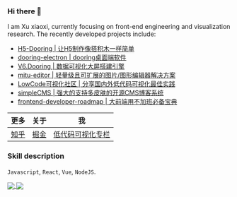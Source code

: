 ### Hi there 👋

I am Xu xiaoxi, currently focusing on front-end engineering and visualization research. The recently developed projects include:

- [H5-Dooring | 让H5制作像搭积木一样简单](https://github.com/MrXujiang/h5-Dooring)
- [dooring-electron | dooring桌面端软件](https://github.com/MrXujiang/dooring-electron-lowcode)
- [V6.Dooring | 数据可视化大屏搭建引擎](http://v6.dooring.cn/beta)
- [mitu-editor | 轻量级且可扩展的图片/图形编辑器解决方案](https://github.com/H5-Dooring/mitu-editor)
- [LowCode可视化社区 | 分享国内外低代码可视化最佳实践](http://lowcode.dooring.cn)
- [simpleCMS | 强大的支持多皮肤的开源CMS博客系统](https://github.com/MrXujiang/simpleCMS)
- [frontend-developer-roadmap | 大前端用不加班必备宝典](https://github.com/MrXujiang/frontend-developer-roadmap)

|      更多       |      关于      |      我      |
| ----------- | ----------- |----------- |
| [知乎](https://www.zhihu.com/people/build800) | [掘金](https://juejin.cn/user/3808363978429613/posts) | [低代码可视化专栏](http://mp.weixin.qq.com/mp/homepage?__biz=MzU2Mzk1NzkwOA==&hid=8&sn=4d65684bfea257971d8f798422b48085&scene=18#wechat_redirect)

### Skill description

`Javascript`, `React`, `Vue`, `NodeJS`.

<a href="https://github.com/MrXujiang">
  <img align="center" src="https://github-readme-stats.vercel.app/api?username=MrXujiang&count_private=true&show_icons=true" />
</a>
<a href="https://github.com/MrXujiang">
  <img align="center" src="https://github-readme-stats.vercel.app/api/top-langs/?username=anuraghazra&layout=compact" />
</a>
